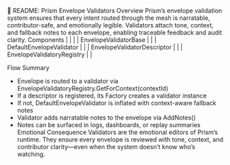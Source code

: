 📘 README: Prism Envelope Validators
Overview
Prism’s envelope validation system ensures that every intent routed through the mesh is narratable, contributor-safe, and emotionally legible. Validators attach tone, context, and fallback notes to each envelope, enabling traceable feedback and audit clarity.
Components
|  |  |
| EnvelopeValidatorBase |  |
| DefaultEnvelopeValidator |  |
| EnvelopeValidatorDescriptor |  |
| EnvelopeValidatoryRegistry |  |


Flow Summary
- Envelope is routed to a validator via EnvelopeValidatoryRegistry.GetForContext(contextId)
- If a descriptor is registered, its Factory creates a validator instance
- If not, DefaultEnvelopeValidator is inflated with context-aware fallback notes
- Validator adds narratable notes to the envelope via AddNotes()
- Notes can be surfaced in logs, dashboards, or replay summaries
  Emotional Consequence
  Validators are the emotional editors of Prism’s runtime. They ensure every envelope is reviewed with tone, context, and contributor clarity—even when the system doesn’t know who’s watching.


